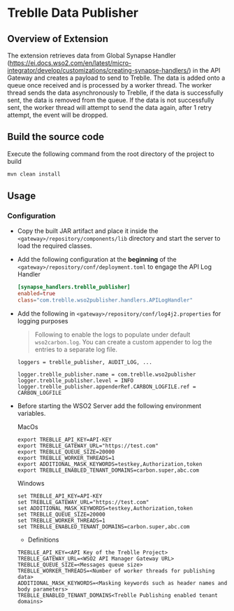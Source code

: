 # Treblle Data Publisher

## Overview of Extension

The extension retrieves data from Global Synapse Handler (https://ei.docs.wso2.com/en/latest/micro-integrator/develop/customizations/creating-synapse-handlers/) in the API Gateway  and creates a payload to send to Treblle. The data is added onto a queue once received and is processed by a worker thread. The worker thread sends the data asynchronously to Treblle, if the data is successfully sent, the data is removed from the queue. If the data is not successfully sent, the worker thread will attempt to send the data again, after 1 retry attempt, the event will be dropped.

## Build the source code

Execute the following command from the root directory of the project to build

```sh
mvn clean install
```

## Usage

### Configuration

- Copy the built JAR artifact and place it inside the `<gateway>/repository/components/lib` directory and start the server to load the required classes.
- Add the following configuration at the **beginning** of the `<gateway>/repository/conf/deployment.toml` to engage the API Log Handler

  ```toml
  [synapse_handlers.treblle_publisher]
  enabled=true
  class="com.treblle.wso2publisher.handlers.APILogHandler"
  ```


- Add the following in `<gateway>/repository/conf/log4j2.properties` for logging purposes
  
  > Following to enable the logs to populate under default `wso2carbon.log`. You can create a custom appender to log the entries to a separate log file.

  ```properties
  loggers = treblle_publisher, AUDIT_LOG, ...

  logger.treblle_publisher.name = com.treblle.wso2publisher
  logger.treblle_publisher.level = INFO
  logger.treblle_publisher.appenderRef.CARBON_LOGFILE.ref = CARBON_LOGFILE
  ```

- Before starting the WSO2 Server add the following environment variables.

  
  MacOs
  ```
  export TREBLLE_API_KEY=API-KEY
  export TREBLLE_GATEWAY_URL="https://test.com" 
  export TREBLLE_QUEUE_SIZE=20000
  export TREBLLE_WORKER_THREADS=1
  export ADDITIONAL_MASK_KEYWORDS=testkey,Authorization,token
  export TREBLLE_ENABLED_TENANT_DOMAINS=carbon.super,abc.com
  ```
  Windows
  ```
  set TREBLLE_API_KEY=API-KEY
  set TREBLLE_GATEWAY_URL="https://test.com" 
  set ADDITIONAL_MASK_KEYWORDS=testkey,Authorization,token
  set TREBLLE_QUEUE_SIZE=20000
  set TREBLLE_WORKER_THREADS=1
  set TREBLLE_ENABLED_TENANT_DOMAINS=carbon.super,abc.com
  ```

  - Definitions

  ```
  TREBLLE_API_KEY=<API Key of the Treblle Project>
  TREBLLE_GATEWAY_URL=<WSO2 API Manager Gateway URL> 
  TREBLLE_QUEUE_SIZE=<Messages queue size>
  TREBLLE_WORKER_THREADS=<Number of worker threads for publishing data>
  ADDITIONAL_MASK_KEYWORDS=<Masking keywords such as header names and body parameters>
  TREBLLE_ENABLED_TENANT_DOMAINS<Treblle Publishing enabled tenant domains>
  ```

